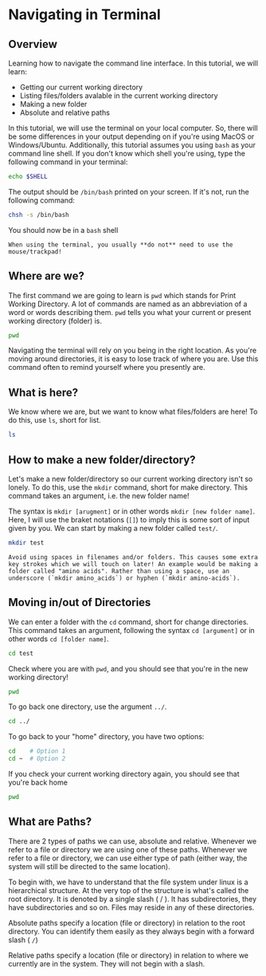 # Navigating in Terminal

## Overview

Learning how to navigate the command line interface. In this tutorial, we will learn:

- Getting our current working directory
- Listing files/folders avalable in the current working directory
- Making a new folder
- Absolute and relative paths

In this tutorial, we will use the terminal on your local computer. So, there will be some differences in your output depending on if you're using MacOS or Windows/Ubuntu. Additionally, this tutorial assumes you using `bash` as your command line shell. If you don't know which shell you're using, type the following command in your terminal:

```bash
echo $SHELL 
```

The output should be `/bin/bash` printed on your screen. If it's not, run the following command:

```bash
chsh -s /bin/bash
```
You should now be in a `bash` shell

```{note}
When using the terminal, you usually **do not** need to use the mouse/trackpad! 
```

## Where are we?

The first command we are going to learn is `pwd` which stands for Print Working Directory. A lot of commands are named as an abbreviation of a word or words describing them. `pwd` tells you what your current or present working directory (folder) is.

```bash
pwd
```

Navigating the terminal will rely on you being in the right location. As you're moving around directories, it is easy to lose track of where you are. Use this command often to remind yourself where you presently are.

## What is here?

We know where we are, but we want to know what files/folders are here! To do this, use `ls`, short for list.

```bash
ls
```

## How to make a new folder/directory?

Let's make a new folder/directory so our current working directory isn't so lonely. To do this, use the `mkdir` command, short for make directory. This command takes an argument, i.e. the new folder name!

The syntax is `mkdir [arugment]` or in other words `mkdir [new folder name]`. Here, I will use the braket notations (`[]`) to imply this is some sort of input given by you. We can start by making a new folder called `test/`.

```bash
mkdir test
```

```{note}
Avoid using spaces in filenames and/or folders. This causes some extra key strokes which we will touch on later! An example would be making a folder called "amino acids". Rather than using a space, use an underscore (`mkdir amino_acids`) or hyphen (`mkdir amino-acids`).
```

## Moving in/out of Directories

We can enter a folder with the `cd` command, short for change directories. This command takes an argument, following the syntax `cd [argument]` or in other words `cd [folder name]`.

```bash
cd test
```

Check where you are with `pwd`, and you should see that you're in the new working directory!

```bash
pwd
```

To go back one directory, use the argument `../`.

```bash
cd ../
```

To go back to your "home" directory, you have two options:

```bash
cd    # Option 1
cd ~  # Option 2
```

If you check your current working directory again, you should see that you're back home

```bash
pwd
```

## What are Paths?

There are 2 types of paths we can use, absolute and relative. Whenever we refer to a file or directory we are using one of these paths. Whenever we refer to a file or directory, we can use either type of path (either way, the system will still be directed to the same location).

To begin with, we have to understand that the file system under linux is a hierarchical structure. At the very top of the structure is what's called the root directory. It is denoted by a single slash ( / ). It has subdirectories, they have subdirectories and so on. Files may reside in any of these directories.

Absolute paths specify a location (file or directory) in relation to the root directory. You can identify them easily as they always begin with a forward slash ( `/`)

Relative paths specify a location (file or directory) in relation to where we currently are in the system. They will not begin with a slash.

